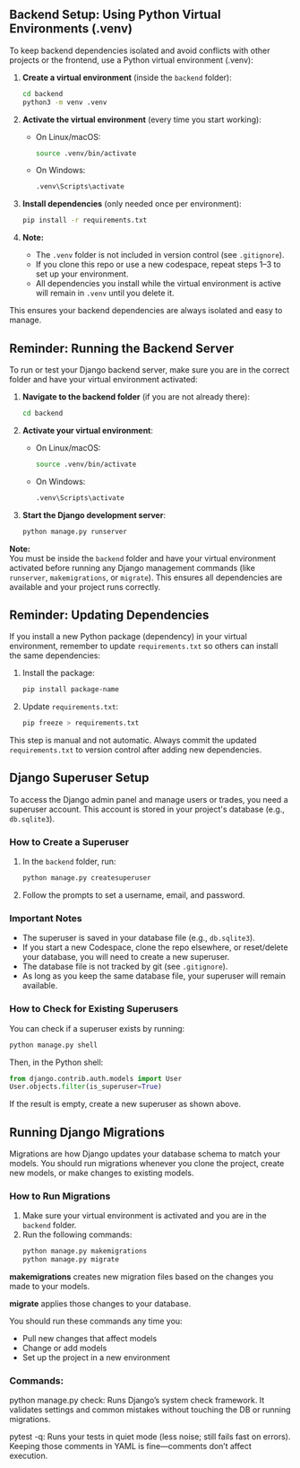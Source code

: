 ## Backend Setup: Using Python Virtual Environments (.venv)

To keep backend dependencies isolated and avoid conflicts with other projects or the frontend, use a Python virtual environment (.venv):

1. **Create a virtual environment** (inside the `backend` folder):
	```bash
	cd backend
	python3 -m venv .venv
	```

2. **Activate the virtual environment** (every time you start working):
	- On Linux/macOS:
	  ```bash
	  source .venv/bin/activate
	  ```
	- On Windows:
	  ```cmd
	  .venv\Scripts\activate
	  ```

3. **Install dependencies** (only needed once per environment):
	```bash
	pip install -r requirements.txt
	```

4. **Note:**
	- The `.venv` folder is not included in version control (see `.gitignore`).
	- If you clone this repo or use a new codespace, repeat steps 1–3 to set up your environment.
	- All dependencies you install while the virtual environment is active will remain in `.venv` until you delete it.

This ensures your backend dependencies are always isolated and easy to manage.



## Reminder: Running the Backend Server

To run or test your Django backend server, make sure you are in the correct folder and have your virtual environment activated:

1. **Navigate to the backend folder** (if you are not already there):
   ```bash
   cd backend
   ```

2. **Activate your virtual environment**:
   - On Linux/macOS:
     ```bash
     source .venv/bin/activate
     ```
   - On Windows:
     ```cmd
     .venv\Scripts\activate
     ```

3. **Start the Django development server**:
   ```bash
   python manage.py runserver
   ```

**Note:**  
You must be inside the `backend` folder and have your virtual environment activated before running any Django management commands (like `runserver`, `makemigrations`, or `migrate`). This ensures all dependencies are available and your project runs correctly.



## Reminder: Updating Dependencies

If you install a new Python package (dependency) in your virtual environment, remember to update `requirements.txt` so others can install the same dependencies:

1. Install the package:
	```bash
	pip install package-name
	```
2. Update `requirements.txt`:
	```bash
	pip freeze > requirements.txt
	```

This step is manual and not automatic. Always commit the updated `requirements.txt` to version control after adding new dependencies.

## Django Superuser Setup

To access the Django admin panel and manage users or trades, you need a superuser account. This account is stored in your project's database (e.g., `db.sqlite3`).

### How to Create a Superuser

1. In the `backend` folder, run:
	```bash
	python manage.py createsuperuser
	```
2. Follow the prompts to set a username, email, and password.

### Important Notes
- The superuser is saved in your database file (e.g., `db.sqlite3`).
- If you start a new Codespace, clone the repo elsewhere, or reset/delete your database, you will need to create a new superuser.
- The database file is not tracked by git (see `.gitignore`).
- As long as you keep the same database file, your superuser will remain available.

### How to Check for Existing Superusers
You can check if a superuser exists by running:
```bash
python manage.py shell
```
Then, in the Python shell:
```python
from django.contrib.auth.models import User
User.objects.filter(is_superuser=True)
```
If the result is empty, create a new superuser as shown above.


## Running Django Migrations

Migrations are how Django updates your database schema to match your models. You should run migrations whenever you clone the project, create new models, or make changes to existing models.

### How to Run Migrations

1. Make sure your virtual environment is activated and you are in the `backend` folder.
2. Run the following commands:
	```bash
	python manage.py makemigrations
	python manage.py migrate
	```

**makemigrations** creates new migration files based on the changes you made to your models.

**migrate** applies those changes to your database.

You should run these commands any time you:
- Pull new changes that affect models
- Change or add models
- Set up the project in a new environment

### Commands:
python manage.py check:
Runs Django’s system check framework. It validates settings and common mistakes without touching the DB or running migrations.

pytest -q:
Runs your tests in quiet mode (less noise; still fails fast on errors).
Keeping those comments in YAML is fine—comments don’t affect execution.
